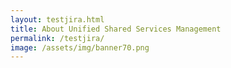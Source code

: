 ```yaml
---
layout: testjira.html
title: About Unified Shared Services Management
permalink: /testjira/
image: /assets/img/banner70.png
---
```

